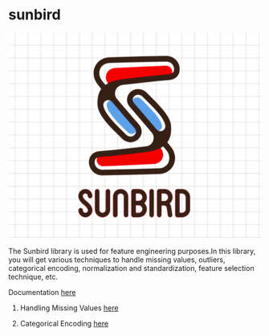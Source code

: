 # sunbird

![alt text](sunbird.png)

The Sunbird library is used for feature engineering purposes.In this library, you will get various techniques to handle missing values, outliers, categorical encoding, normalization and standardization, feature selection technique, etc.

Documentation [here](www.sunbird.ml)

1) Handling Missing Values [here](https://www.geeksforgeeks.org/handling-missing-values-using-sunbird/)

2) Categorical Encoding [here](https://www.geeksforgeeks.org/python-categorical-encoding-using-sunbird/)